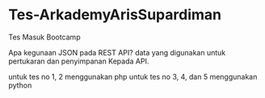 # Tes-ArkademyArisSupardiman
Tes Masuk Bootcamp

Apa kegunaan JSON pada REST API?
data yang digunakan untuk pertukaran dan penyimpanan Kepada API.

untuk tes no 1, 2 menggunakan php
untuk tes no 3, 4, dan 5 menggunakan python


